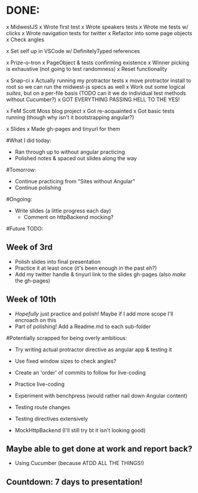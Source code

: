 # DONE:
x MidwestJS
  x Wrote first test
  x Wrote speakers tests
  x Wrote me tests w/ clicks
  x Wrote navigation tests for twitter
  x Refactor into some page objects
  x Check angles

x Set self up in VSCode w/ DefinitelyTyped references

x Prize-o-tron
  x PageObject & tests confirming existence
  x Winner picking is exhaustive (not going to test randomness)
  x Reset functionality

x Snap-ci
  x Actually running my protractor tests
  x move protractor install to root so we can run the midwest-js specs as well
  x Work out some logical *suites*, but on a per-file basis (TODO can it we do individual test methods without Cucumber?)
  x GOT EVERYTHING PASSING HELL TO THE YES!
  
x FeM Scott Moss blog project
  x Got re-acquainted
  x Got basic tests running (though why isn't it bootstrapping angular?)
  
x Slides
  x Made gh-pages and tinyurl for them
  
#What I did today:
- Ran through up to without angular practicing
- Polished notes & spaced out slides along the way

#Tomorrow:
- Continue practicing from "Sites without Angular"
- Continue polishing

#Ongoing:
- Write slides (a little progress each day)
  - Comment on httpBackend mocking?   

#Future TODO:

## Week of 3rd
- Polish slides into final presentation
- Practice it at least once (it's been enough in the past eh?)
- Add my twitter handle & tinyurl link to the slides gh-pages (also *make* the gh-pages)

## Week of 10th
- *Hopefully* just practice and polish! Maybe if I add more scope I'll encroach on this
- Part of polishing! Add a Readme.md to each sub-folder

#Potentially scrapped for being overly ambitious:
- Try writing actual protractor directive as angular app & testing it
- Use fixed window sizes to check angles?

- Create an 'order' of commits to follow for live-coding
- Practice live-coding

- Experiment with benchpress (would rather nail down Angular content)

- Testing route changes
- Testing directives extensively
- MockHttpBackend (I'll still try bt it isn't looking good)

## Maybe able to get done at work and report back? 
- Using Cucumber (because ATDD ALL THE THINGS!)

## Countdown: 7 days to presentation!